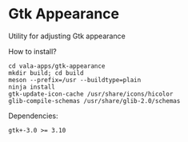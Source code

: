 Gtk Appearance
=======

Utility for adjusting Gtk appearance

How to install?
````
cd vala-apps/gtk-appearance
mkdir build; cd build
meson --prefix=/usr --buildtype=plain
ninja install
gtk-update-icon-cache /usr/share/icons/hicolor
glib-compile-schemas /usr/share/glib-2.0/schemas
````
Dependencies:
````
gtk+-3.0 >= 3.10
````
